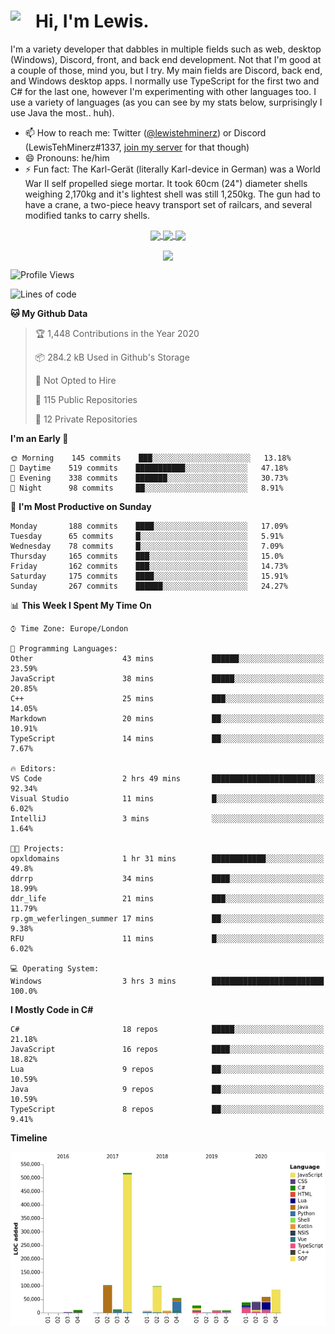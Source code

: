 <h1><img align="left" src="https://cdn.discordapp.com/emojis/552927506957729802.gif" width="40">Hi, I'm Lewis.</h1>

I'm a variety developer that dabbles in multiple fields such as web, desktop (Windows), Discord, front, and back end development. Not that I'm good at a couple of those, mind you, but I try. My main fields are Discord, back end, and Windows desktop apps. I normally use TypeScript for the first two and C# for the last one, however I'm experimenting with other languages too. I use a variety of languages (as you can see by my stats below, surprisingly I use Java the most.. huh).

- 📫 How to reach me: Twitter ([@lewistehminerz](https://twitter.com/lewistehminerz)) or Discord (LewisTehMinerz#1337, [join my server](https://discord.gg/XnUh7JB) for that though)
- 😄 Pronouns: he/him
- ⚡ Fun fact: The Karl-Gerät (literally Karl-device in German) was a World War II self propelled siege mortar. It took 60cm (24") diameter shells weighing 2,170kg and it's lightest shell was still 1,250kg. The gun had to have a crane, a two-piece heavy transport set of railcars, and several modified tanks to carry shells.

<p align="center">
  <a href="https://github.com/anuraghazra/github-readme-stats">
    <img align="center" src="https://github-readme-stats.vercel.app/api?username=LewisTehMinerz&count_private=true&show_icons=true&theme=gruvbox">
  </a>
  <a href="https://github.com/anuraghazra/github-readme-stats">
    <img align="center" src="https://github-readme-stats.vercel.app/api/top-langs?username=LewisTehMinerz&layout=compact&theme=gruvbox">
  </a>
  <a href="https://github.com/anuraghazra/github-readme-stats">
    <img align="center" src="https://github-readme-stats.vercel.app/api/wakatime?username=LewisTehMinerz&layout=compact&theme=gruvbox">
  </a>
</p>

<p align="center">
  <a href="https://github.com/ryo-ma/github-profile-trophy">
    <img align="center" src="https://github-profile-trophy.vercel.app/?username=ryo-ma&theme=gruvbox">
  </a>
</p>

<!--START_SECTION:waka-->
![Profile Views](http://img.shields.io/badge/Profile%20Views-12-blue)

![Lines of code](https://img.shields.io/badge/From%20Hello%20World%20I%27ve%20Written-7.7%20million%20lines%20of%20code-blue)

**🐱 My Github Data** 

> 🏆 1,448 Contributions in the Year 2020
 > 
> 📦 284.2 kB Used in Github's Storage 
 > 
> 🚫 Not Opted to Hire
 > 
> 📜 115 Public Repositories
 > 
> 🔑 12 Private Repositories 

**I'm an Early 🐤** 

```text
🌞 Morning    145 commits    ███░░░░░░░░░░░░░░░░░░░░░░   13.18% 
🌆 Daytime    519 commits    ███████████░░░░░░░░░░░░░░   47.18% 
🌃 Evening    338 commits    ███████░░░░░░░░░░░░░░░░░░   30.73% 
🌙 Night      98 commits     ██░░░░░░░░░░░░░░░░░░░░░░░   8.91%

```
📅 **I'm Most Productive on Sunday** 

```text
Monday       188 commits    ████░░░░░░░░░░░░░░░░░░░░░   17.09% 
Tuesday      65 commits     █░░░░░░░░░░░░░░░░░░░░░░░░   5.91% 
Wednesday    78 commits     █░░░░░░░░░░░░░░░░░░░░░░░░   7.09% 
Thursday     165 commits    ███░░░░░░░░░░░░░░░░░░░░░░   15.0% 
Friday       162 commits    ███░░░░░░░░░░░░░░░░░░░░░░   14.73% 
Saturday     175 commits    ████░░░░░░░░░░░░░░░░░░░░░   15.91% 
Sunday       267 commits    ██████░░░░░░░░░░░░░░░░░░░   24.27%

```


📊 **This Week I Spent My Time On** 

```text
⌚︎ Time Zone: Europe/London

💬 Programming Languages: 
Other                    43 mins             ██████░░░░░░░░░░░░░░░░░░░   23.59% 
JavaScript               38 mins             █████░░░░░░░░░░░░░░░░░░░░   20.85% 
C++                      25 mins             ███░░░░░░░░░░░░░░░░░░░░░░   14.05% 
Markdown                 20 mins             ██░░░░░░░░░░░░░░░░░░░░░░░   10.91% 
TypeScript               14 mins             ██░░░░░░░░░░░░░░░░░░░░░░░   7.67%

🔥 Editors: 
VS Code                  2 hrs 49 mins       ███████████████████████░░   92.34% 
Visual Studio            11 mins             █░░░░░░░░░░░░░░░░░░░░░░░░   6.02% 
IntelliJ                 3 mins              ░░░░░░░░░░░░░░░░░░░░░░░░░   1.64%

🐱‍💻 Projects: 
opxldomains              1 hr 31 mins        ████████████░░░░░░░░░░░░░   49.8% 
ddrrp                    34 mins             ████░░░░░░░░░░░░░░░░░░░░░   18.99% 
ddr_life                 21 mins             ███░░░░░░░░░░░░░░░░░░░░░░   11.79% 
rp.gm_weferlingen_summer 17 mins             ██░░░░░░░░░░░░░░░░░░░░░░░   9.38% 
RFU                      11 mins             █░░░░░░░░░░░░░░░░░░░░░░░░   6.02%

💻 Operating System: 
Windows                  3 hrs 3 mins        █████████████████████████   100.0%

```

**I Mostly Code in C#** 

```text
C#                       18 repos            █████░░░░░░░░░░░░░░░░░░░░   21.18% 
JavaScript               16 repos            ████░░░░░░░░░░░░░░░░░░░░░   18.82% 
Lua                      9 repos             ██░░░░░░░░░░░░░░░░░░░░░░░   10.59% 
Java                     9 repos             ██░░░░░░░░░░░░░░░░░░░░░░░   10.59% 
TypeScript               8 repos             ██░░░░░░░░░░░░░░░░░░░░░░░   9.41%

```


**Timeline**

![Chart not found](https://github.com/LewisTehMinerz/LewisTehMinerz/blob/master/charts/bar_graph.png) 


<!--END_SECTION:waka-->
